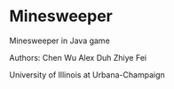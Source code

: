 Minesweeper
===========

Minesweeper in Java game

Authors:
Chen Wu
Alex Duh
Zhiye Fei

University of Illinois at Urbana-Champaign
